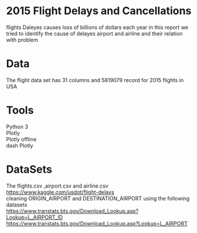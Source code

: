 # 2015 Flight Delays and Cancellations
flights Daleyes causes loss of billions of dollars each year in this report we tried to identify the cause of delayes airport and airline and their relation with problem 

# Data
The flight data set has 31 columns and 5819079 record for 2015 flights in USA <br />



# Tools
Python 3<br />
Plotly<br />
Plotly offline <br />
dash Plotly<br />

# DataSets
The flights.csv ,airport.csv and airline.csv<br /> 
https://www.kaggle.com/usdot/flight-delays<br />
cleaning ORIGIN_AIRPORT and DESTINATION_AIRPORT using the following datasets<br />
https://www.transtats.bts.gov/Download_Lookup.asp?Lookup=L_AIRPORT_ID<br />
https://www.transtats.bts.gov/Download_Lookup.asp?Lookup=L_AIRPORT<br />
